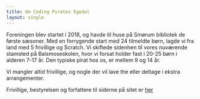 ```yaml
---
title: Om Coding Pirates Egedal
layout: single
---
```


Foreningen blev startet i 2018, og havde til huse på Smørum bibliotek de første sæsoner.  Med en forrygende start med 24 tilmeldte børn, lagde vi fra land med 5 frivillige og Scratch.  Vi skiftede sidenhen til vores nuværende stamsted på Balsmoseskolen, hvor vi forsat holder fast i 20-25 børn i alderen 7-17 år.  Den typiske pirat hos os, er mellem 9 og 14 år.

Vi mangler altid frivillige, og nogle der vil lave the eller deltage i ekstra arrangementer.

Frivillige, bestyrelsen og forfattere til siderne på sitet er [her](/instructors/)
